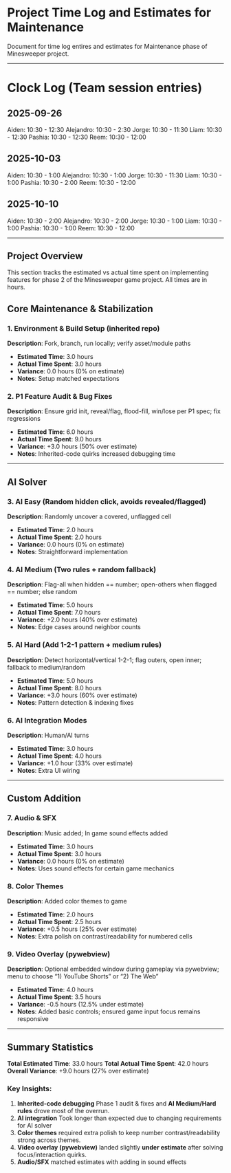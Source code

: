 # Project Time Log and Estimates for Maintenance

Document for time log entires and estimates for Maintenance phase of Minesweeper project. 

---

# Clock Log (Team session entries) 

## 2025-09-26
Aiden: 10:30 - 12:30
Alejandro: 10:30 - 2:30
Jorge: 10:30 - 11:30
Liam: 10:30 - 12:30
Pashia: 10:30 - 12:30
Reem: 10:30 - 12:00


## 2025-10-03
Aiden: 10:30 - 1:00
Alejandro: 10:30 - 1:00
Jorge: 10:30 - 11:30
Liam: 10:30 - 1:00
Pashia: 10:30 - 2:00
Reem: 10:30 - 12:00

## 2025-10-10
Aiden: 10:30 - 2:00
Alejandro: 10:30 - 2:00
Jorge: 10:30 - 1:00
Liam: 10:30 - 1:00
Pashia: 10:30 - 1:00
Reem: 10:30 - 12:00


---

## Project Overview
This section tracks the estimated vs actual time spent on implementing features for phase 2 of the Minesweeper game project. All times are in hours.


## Core Maintenance & Stabilization

### 1. Environment & Build Setup (inherited repo)
**Description**: Fork, branch, run locally; verify asset/module paths  
- **Estimated Time**: 3.0 hours  
- **Actual Time Spent**: 3.0 hours  
- **Variance**: 0.0 hours (0% on estimate)  
- **Notes**: Setup matched expectations

### 2. P1 Feature Audit & Bug Fixes
**Description**: Ensure grid init, reveal/flag, flood-fill, win/lose per P1 spec; fix regressions  
- **Estimated Time**: 6.0 hours  
- **Actual Time Spent**: 9.0 hours  
- **Variance**: +3.0 hours (50% over estimate)  
- **Notes**: Inherited-code quirks increased debugging time

---

## AI Solver

### 3. AI Easy (Random hidden click, avoids revealed/flagged)
**Description**: Randomly uncover a covered, unflagged cell  
- **Estimated Time**: 2.0 hours  
- **Actual Time Spent**: 2.0 hours  
- **Variance**: 0.0 hours (0% on estimate)  
- **Notes**: Straightforward implementation

### 4. AI Medium (Two rules + random fallback)
**Description**: Flag-all when hidden == number; open-others when flagged == number; else random  
- **Estimated Time**: 5.0 hours  
- **Actual Time Spent**: 7.0 hours  
- **Variance**: +2.0 hours (40% over estimate)  
- **Notes**: Edge cases around neighbor counts

### 5. AI Hard (Add 1-2-1 pattern + medium rules)
**Description**: Detect horizontal/vertical 1-2-1; flag outers, open inner; fallback to medium/random  
- **Estimated Time**: 5.0 hours  
- **Actual Time Spent**: 8.0 hours  
- **Variance**: +3.0 hours (60% over estimate)  
- **Notes**: Pattern detection & indexing fixes

### 6. AI Integration Modes
**Description**: Human/AI turns
- **Estimated Time**: 3.0 hours  
- **Actual Time Spent**: 4.0 hours  
- **Variance**: +1.0 hour (33% over estimate)  
- **Notes**: Extra UI wiring

---

## Custom Addition

### 7. Audio & SFX
**Description**: Music added; In game sound effects added
- **Estimated Time**: 3.0 hours  
- **Actual Time Spent**: 3.0 hours  
- **Variance**: 0.0 hours (0% on estimate)  
- **Notes**: Uses sound effects for certain game mechanics

### 8. Color Themes
**Description**: Added color themes to game  
- **Estimated Time**: 2.0 hours  
- **Actual Time Spent**: 2.5 hours  
- **Variance**: +0.5 hours (25% over estimate)  
- **Notes**: Extra polish on contrast/readability for numbered cells

### 9. Video Overlay (pywebview)
**Description**: Optional embedded window during gameplay via pywebview; menu to choose “1) YouTube Shorts” or “2) The Web”  
- **Estimated Time**: 4.0 hours  
- **Actual Time Spent**: 3.5 hours  
- **Variance**: -0.5 hours (12.5% under estimate)  
- **Notes**: Added basic controls; ensured game input focus remains responsive

---

## Summary Statistics

**Total Estimated Time**: 33.0 hours
**Total Actual Time Spent**: 42.0 hours
**Overall Variance**: +9.0 hours (27% over estimate)

### Key Insights:
1. **Inherited-code debugging** Phase 1 audit & fixes and **AI Medium/Hard rules** drove most of the overrun.  
2. **AI integration** Took longer than expected due to changing requirements for AI solver
3. **Color themes** required extra polish to keep number contrast/readability strong across themes.  
4. **Video overlay (pywebview)** landed slightly **under estimate** after solving focus/interaction quirks.  
5. **Audio/SFX** matched estimates with adding in sound effects







